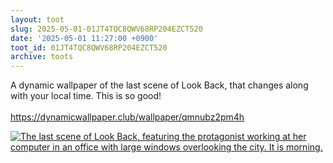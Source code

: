 ```yaml
---
layout: toot
slug: 2025-05-01-01JT4TQC8QWV68RP204EZCT520
date: '2025-05-01 11:27:00 +0900'
toot_id: 01JT4TQC8QWV68RP204EZCT520
archive: toots
---
```

<p>A dynamic wallpaper of the last scene of Look Back, that changes along with your local time. This is so good!<br><br><a href="https://dynamicwallpaper.club/wallpaper/qmnubz2pm4h" rel="nofollow noreferrer noopener" target="_blank">https://dynamicwallpaper.club/wallpaper/qmnubz2pm4h</a></p>
<div class='gallery'><div><a href='https://gts.invisibleparade.com/fileserver/01GH6B64M32N9Y4742YPSN8KAY/attachment/original/01JT4TMVCBE2M2WMZZZT221K08.png'><img src='https://gts.invisibleparade.com/fileserver/01GH6B64M32N9Y4742YPSN8KAY/attachment/small/01JT4TMVCBE2M2WMZZZT221K08.jpeg' alt='The last scene of Look Back, featuring the protagonist working at her computer in an office with large windows overlooking the city. It is morning.'/></a></div></div>
